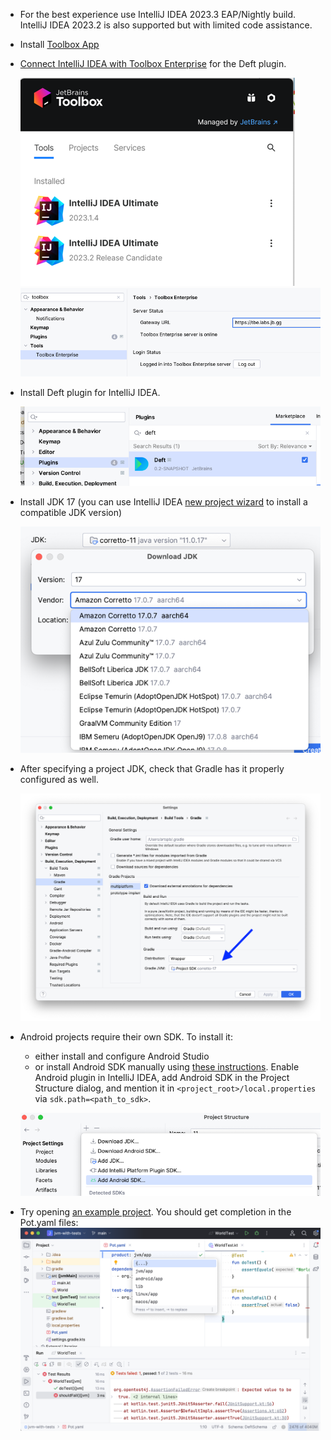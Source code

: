 - For the best experience use IntelliJ IDEA 2023.3 EAP/Nightly build. IntelliJ IDEA 2023.2 is also supported but with limited code assistance.

- Install [Toolbox App](https://www.jetbrains.com/lp/toolbox/)

- [Connect IntelliJ IDEA with Toolbox Enterprise](https://tbe.labs.jb.gg/) for the Deft plugin.

  ![](images/tbe-app.png)
  ![](images/tbe-settings.png)


- Install Deft plugin for IntelliJ IDEA.
 
  ![](images/plugin.png)

- Install JDK 17 (you can use IntelliJ IDEA [new project wizard](https://www.jetbrains.com/help/idea/new-project-wizard.html#new-project-no-frameworks) to install a compatible JDK version)

  ![](images/jdk.png)


- After specifying a project JDK, check that Gradle has it properly configured as well.

  ![](images/gradle-settings.png)


- Android projects require their own SDK. To install it:
  - either install and configure Android Studio
  - or install Android SDK manually using [these instructions](https://stackoverflow.com/questions/45268254/how-do-i-install-the-standalone-android-sdk-and-then-add-it-to-intellij-idea-on/45268592#45268592).
    Enable Android plugin in IntelliJ IDEA, add Android SDK in the Project Structure dialog, and mention it in `<project_root>/local.properties` via `sdk.path=<path_to_sdk>`.

  ![](images/android-sdk.png)


- Try opening [an example project](../examples/jvm-kotlin+java). 
  You should get completion in the Pot.yaml files:
  ![](images/ij-idea.png)
 



